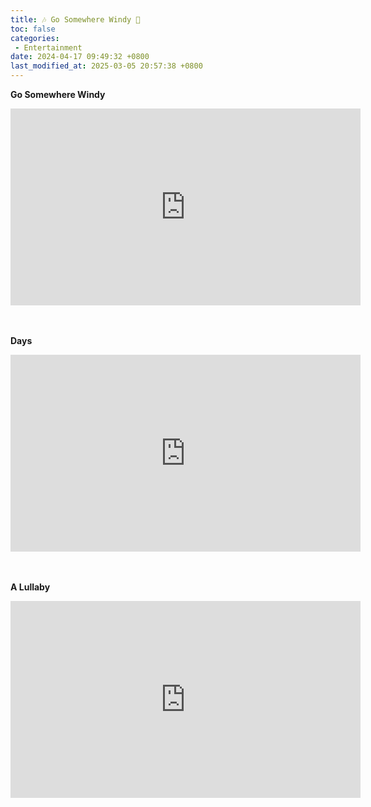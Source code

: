 ```yaml
---
title: 🎶 Go Somewhere Windy 🍃
toc: false
categories:
 - Entertainment
date: 2024-04-17 09:49:32 +0800
last_modified_at: 2025-03-05 20:57:38 +0800
---
```


**Go Somewhere Windy**

<iframe class="iframe--video" width="560" height="315" src="https://www.youtube.com/embed/Jy5g8i90SjU?si=HSUe6fXpfrVg4J-Q" title="YouTube video player" frameborder="0" allow="accelerometer; autoplay; clipboard-write; encrypted-media; gyroscope; picture-in-picture; web-share" referrerpolicy="strict-origin-when-cross-origin" allowfullscreen></iframe>

<br>

<br>

<br>

**Days**

<iframe class="iframe--video" width="560" height="315" src="https://www.youtube.com/embed/vlLiUxHO_W8?si=GEoE4jRgHktNGp_d" title="YouTube video player" frameborder="0" allow="accelerometer; autoplay; clipboard-write; encrypted-media; gyroscope; picture-in-picture; web-share" referrerpolicy="strict-origin-when-cross-origin" allowfullscreen></iframe>

<br>

<br>

<br>

**A Lullaby**

<iframe class="iframe--video" width="560" height="315" src="https://www.youtube.com/embed/c9ko1RwVB9I?si=xMGf8nQV2zvjXtq9" title="YouTube video player" frameborder="0" allow="accelerometer; autoplay; clipboard-write; encrypted-media; gyroscope; picture-in-picture; web-share" referrerpolicy="strict-origin-when-cross-origin" allowfullscreen></iframe>

<br>
